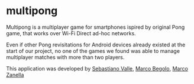 # multipong
Multipong is a multiplayer game for smartphones ispired by original 
Pong game, that works over Wi-Fi Direct ad-hoc networks.

Even if other Pong revisitations for Android devices already existed at the
start of our project, no one of the games we found was able to manage
multiplayer matches with more than two players.

This application was developed by [Sebastiano Valle](https://github.com/snate), [Marco Begolo](https://github.com/mbegolo), [Marco Zanella](https://github.com/mzanella)
